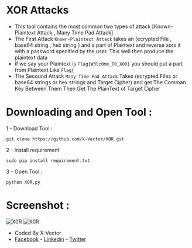 # XOR Attacks
- This tool contains the most common two types of attack [Known-Plaintext Attack , Many Time Pad Attack]
- The First Attack `Known-Plaintext Attack` takes an (ecrypted File , base64 string , hex string ) and a part of Plaintext and reverse xors it with a password specified by the user. This well then produce the plaintext data
- if we say your Plaintext is `Flag{W3lc0me_T0_X0R}` you should put a part from Plaintext Like `Flag{` 
- The Secound Attack `Many Time Pad Attack` Takes  (ecrypted Files or base64 strings or hex strings and Target Cipher) and get The Comman Key Between Them Then Get The PlainText of Target Cipher

# Downloading and Open Tool :
1 - Download Tool : 
```
git clone https://github.com/X-Vector/X0R.git
```
2 - Install requirement
```
sudo pip install requirement.txt
```
3 - Open Tool :
```
python X0R.py
```
# Screenshot :

![X0R](https://i.ibb.co/YdG4h9s/1.png)
![X0R](https://i.ibb.co/FstPt2n/2.png)
- Coded By X-Vector
- [Facebook](https://www.facebook.com/X.Vector1) - [Linkedin](https://www.linkedin.com/in/x-vector/) - [Twitter](https://twitter.com/@XVector11)
